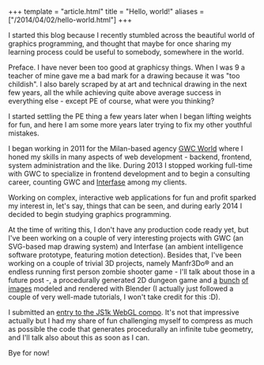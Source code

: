 +++
template = "article.html"
title = "Hello, world!"
aliases = ["/2014/04/02/hello-world.html"]
+++

I started this blog because I recently stumbled across the beautiful world of graphics programming, and thought that maybe for once sharing my learning process could be useful to somebody, somewhere in the world.
<!-- more -->

Preface. I have never been too good at graphicsy things.
When I was 9 a teacher of mine gave me a bad mark for a
drawing because it was "too childish". I also barely
scraped by at art and technical drawing in the next few
years, all the while achieving quite above average success
in everything else - except PE of course, what were you
thinking?

I started settling the PE thing a few years later when I
began lifting weights for fun, and here I am some more
years later trying to fix my other youthful mistakes.

I began working in 2011 for the Milan-based agency
[GWC World][gwcworld] where I honed my skills in many
aspects of web development - backend, frontend, system
administration and the like. During 2013 I stopped
working full-time with GWC to specialize in frontend
development and to begin a consulting career, counting
GWC and [Interfase][interfase] among my clients.

Working on complex, interactive web applications for
fun and profit sparked my interest in, let's say, things
that can be seen, and during early 2014 I decided to begin
studying graphics programming.

At the time of writing this, I don't have any production
code ready yet, but I've been working on a couple of
very interesting projects with GWC (an SVG-based map drawing
system) and Interfase (an ambient intelligence software
prototype, featuring motion detection). Besides that, I've
been working on a couple of trivial 3D projects, namely
Manfr3Do&reg; and an endless running first person zombie
shooter game - I'll talk about those in a future post -,
a procedurally generated 2D dungeon game and [a][render1]
[bunch][render2] [of][render3] [images][render4] modeled
and rendered with Blender (I actually just followed a
couple of very well-made tutorials, I won't take credit
for this :D).

I submitted an [entry to the JS1k WebGL compo][js1kdemo].
It's not that impressive actually but I had my share of fun
challenging myself to compress as much as possible the
code that generates procedurally an infinite tube geometry,
and I'll talk also about this as soon as I can.

Bye for now!


[gwcworld]: http://gwcworld.com/
[interfase]: http://interfase.it/
[js1kdemo]: http://js1k.com/2014-dragons/demo/1910
[render1]: /data/render1.png
[render2]: /data/render2.png
[render3]: /data/render3.png
[render4]: /data/render4.png
